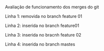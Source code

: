 Avaliação de funcionamento dos merges do git

Linha 1: removida no branch feature 01

Linha 2: inserida no branch feature01

Linha 3: inserida no bracnh feature 02

Linha 4: inserida no branch mastes
